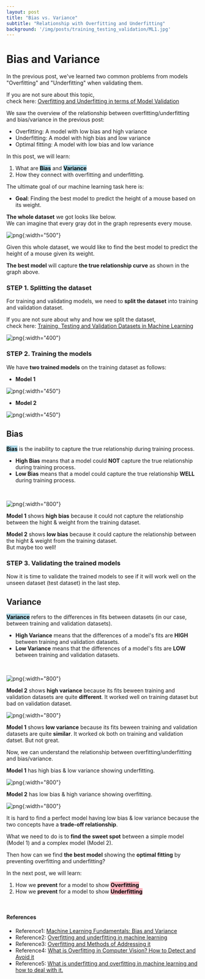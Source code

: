 ```yaml
---
layout: post
title: "Bias vs. Variance"
subtitle: "Relationship with Overfitting and Underfitting"
background: '/img/posts/training_testing_validation/ML1.jpg'
---
```


# Bias and Variance

In the previous post, we've learned two common problems from models "Overfitting" and "Underfitting" when validating them.

If you are not sure about this topic,  
check here: [Overfitting and Underfitting in terms of Model Validation](https://arpark1231.github.io/2022/12/29/Overfitting_Underfitting.html)

We saw the overview of the relationship between overfitting/underfitting and bias/variance in the previous post:  

* Overfitting: A model with low bias and high variance
* Underfitting: A model with high bias and low variance
* Optimal fitting: A model with low bias and low variance

In this post, we will learn:
1. What are **<mark style="background-color: lightblue">Bias</mark>** and **<mark style="background-color: lightblue">Variance</mark>**
2. How they connect with overfitting and underfitting.

The ultimate goal of our machine learning task here is:

* **Goal**: Finding the best model to predict the height of a mouse based on its weight. 

**The whole dataset** we got looks like below.  
We can imagine that every gray dot in the graph represents every mouse.

![png](/img/posts/bias_variance/whole_dataset.png){:width="500"}

Given this whole dataset, we would like to find the best model to predict the height of a mouse given its weight.  

**The best model** will capture **the true relationship curve** as shown in the graph above.

### **STEP 1**. Splitting the dataset

For training and validating models, we need to **split the dataset** into training and validation dataset.  

If you are not sure about why and how we split the dataset,  
check here: [Training, Testing and Validation Datasets in Machine Learning](https://arpark1231.github.io/2022/12/24/Train_Test_Validation_Datasets.html)

![png](/img/posts/bias_variance/training_validation_dataset.png){:width="400"}

### **STEP 2**. Training the models

We have **two trained models** on the training dataset as follows:

* **Model 1**

![png](/img/posts/bias_variance/training_model1.png){:width="450"}

* **Model 2**

![png](/img/posts/bias_variance/training_model2.png){:width="450"}

## Bias

**<mark style="background-color: lightblue">Bias</mark>** is the inability to capture the true relationship during training process.

* **High Bias** means that a model could **NOT** capture the true relationship during training process.
* **Low Bias** means that a model could capture the true relationship **WELL** during training process.  

<br/>

![png](/img/posts/bias_variance/high_low_bias.png){:width="800"}

**Model 1** shows **high bias** because it could not capture the relationship between the hight & weight from the training dataset.

**Model 2** shows **low bias** because it could capture the relationship between the hight & weight from the training dataset.  
But maybe too well!



### **STEP 3**. Validating the trained models

Now it is time to validate the trained models to see if it will work well on the unseen dataset (test dataset) in the last step.

## Variance

**<mark style="background-color: lightblue">Variance</mark>** refers to the differences in fits between datasets (in our case, between training and validation datasets).  

* **High Variance** means that the differences of a model's fits are **HIGH** between training and validation datasets.
* **Low Variance** means that the differences of a model's fits are **LOW** between training and validation datasets.

<br/>

![png](/img/posts/bias_variance/high_variance.png){:width="800"}

**Model 2** shows **high variance** because its fits beween training and validation datasets are quite **different**. It worked well on training dataset but bad on validation dataset.

![png](/img/posts/bias_variance/low_variance.png){:width="800"}

**Model 1** shows **low variance** because its fits beween training and validation datasets are quite **similar**. It worked ok both on training and validation datset. But not great.

Now, we can understand the relationship between overfitting/underfitting and bias/variance.

**Model 1** has high bias & low variance showing underfitting. 

![png](/img/posts/bias_variance/underfitting_new.png){:width="800"}

**Model 2** has low bias & high variance showing overfitting. 

![png](/img/posts/bias_variance/overfitting.png){:width="800"}

It is hard to find a perfect model having low bias & low variance because the two concepts have a **trade-off relationship**.  

What we need to do is to **find the sweet spot** between a simple model (Model 1) and a complex model (Model 2).  

Then how can we find **the best model** showing the **optimal fitting** by preventing overfitting and underfitting?


In the next post, we will learn:
1. How we **prevent** for a model to show **<mark style="background-color: lightpink">Overfitting</mark>** 
2. How we **prevent** for a model to show **<mark style="background-color: lightpink">Underfitting</mark>** 

<br/>

#### References

* Reference1: [Machine Learning Fundamentals: Bias and Variance](https://www.youtube.com/watch?v=EuBBz3bI-aA)
* Reference2: [Overfitting and underfitting in machine learning](https://www.superannotate.com/blog/overfitting-and-underfitting-in-machine-learning)
* Reference3: [Overfitting and Methods of Addressing it](https://analystprep.com/study-notes/cfa-level-2/quantitative-method/overfitting-methods-addressing/)
* Reference4: [What is Overfitting in Computer Vision? How to Detect and Avoid it](https://viso.ai/computer-vision/what-is-overfitting/)
* Reference5: [What is underfitting and overfitting in machine learning and how to deal with it.](https://medium.com/greyatom/what-is-underfitting-and-overfitting-in-machine-learning-and-how-to-deal-with-it-6803a989c76)
